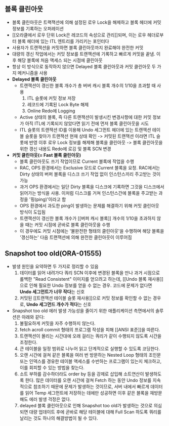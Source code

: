 ## 블록 클린아웃
- 블록 클린아웃은 트랙잭션에 의해 설정된 로우 Lock을 해제하고 블록 헤더에 커밋 정보를 기록하는 오퍼레이션
- [[오라클에서 로우 단위 Lock은 레코드의 속성으로 관리]]되며, 이는 로우 헤더로부터 블록 헤더에 있는 ITL 엔트리를 가리키는 포인터다
- 사용자가 트랜잭션을 커밋하면 블록 클린아웃까지 완료해야 완전한 커밋
- 대량의 갱신 작업에서는 커밋 정보를 트랜잭션에 기록하고 빠르게 커밋을 끝냄. 이후 해당 블록에 처음 액세스 되는 시점에 클린아웃
- 항상 이 방식으로 동작하지 않으면 Delayed 블록 클린아웃과 커밋 클린아웃 두 가지 메커니즘을 사용
- **Delayed 블록 클린아웃**
	- 트랜잭션이 갱신한 블록 개수가 총 버버 캐시 블록 개수의 1/10을 초과할 때 사용
		1. ITL 슬롯에 커밋 정보 저장
		2. 레코드에 기록된 Lock Byte 해제
		3. Online Redo에 Logging
	- Active 상태의 블록, 즉 다른 트랜잭션이 발생시킨 변경사항에 대한 커밋 정보가 아직 ITL에 기록되지 않았다면 읽기 전에 먼저 블록 클린아웃을 시도
	- ITL 슬롯의 트랜잭션 ID를 이용해 Undo 세그먼트 헤더에 있는 트랜잭션 테이블 슬롯을 찾아가 트랜잭션 현재 상태 확인 -> 커밋된 트랜잭션 이라면 ITL 슬롯에 반영 이후 로우 Lock 정보를 해제해 블록을 클린아웃 -> 블록 클린아웃을 위한 갱신 내용도 Redo에 로깅 및 블록 SCN 변경
- **커밋 클린아웃(= Fast 블록 클린아웃)**
	- 블록 클린아웃도 쓰기 작업이므로 Current 블록에 작업을 수행
	- RAC, OPS 환경에서는 Exclusive 모드로 Current 블록을 요청. RAC에서는 Dirty 상태의 버퍼 블록을 디스크 쓰기 작업 없이 인스턴스끼리 주고받는 것이 가능
	- 과거 OPS 환경에서는 일단 Dirty 블록을 디스크에 기록하면 그것을 디스크에서 읽어가는 방식을 사용. 이처럼 디스크를 거쳐 인스턴스간에 블록을 주고받는 과정을 '핑(ping)'이라고 함
	- OPS 환경에서 과도한 ping이 발생하는 문제를 해결하기 위해 커밋 클린아웃 방식이 도입됨
	- 트랜잭션이 갱신한 블록 개수가 [[버퍼 캐시 블록]] 개수의 1/10을 초과하지 않을 때는 커밋 시점에 곧바로 블록 클린아웃을 수행
	- 이 경우에도 커밋 시점에는 '불완전한 형태의 클린아웃'을 수행하며 해당 블록을 '갱신하는' 다음 트랜잭션에 의해 완전한 클린아웃이 이루어짐

## Snapshot too old(ORA-01555)
- 발생 원인을 요약하면 두 가지로 정리할 수 있음
	1. 데이터를 읽어 내려가다 쿼리 SCN 이후에 변경된 블록을 만나 과거 시점으로 롤백한 "Read Consistent" 이미지를 얻으려고 하는데, [[Undo 블록 재사용]]으로 인해 필요한 Undo 정보를 얻을 수 없는 경우. 코드에 문제가 없다면 **Undo 세그먼트가 너무 작다**는 신호
	2. 커밋된 [[트랜잭션 테이블 슬롯 재사용]]으로 커밋 정보를 확인할 수 없는 경우로, **Undo 세그먼드 개수가 적다**는 신호
- Snapshot too old 에러 발생 가능성을 줄이기 위한 애플리케이션 측면에서의 솔루션은 아래와 같다:
	1. 불필요하게 커밋을 자주 수행하지 않는다.
	2. fetch acroll commit 형태의 프로그램 작성을 피해 [[ANSI 표준]]을 따른다.
	3. 트랜잭션이 몰리는 시간대에 오래 걸리는 쿼리가 같이 수행되지 않도록 시간을 조정한다.
	4. 큰 테이블을 일정 범위로 나누어 읽고 단계적으로 실행할 수 있도록 코딩한다.
	5. 오랜 시간에 걸쳐 같은 블록을 여러 번 방문하는 Nested Loop 형태의 조인문 또는 인덱스를 경유한 테이블 액세스를 수반하는 프로그램이 있는지 체크하고, 이를 회피할 수 있는 방법을 찾는다.
	6. 소트 부하를 감수하더라도 order by 등을 강제로 삽입해 소트연산이 발생하도록 한다. 많은 데이터를 오랜 시간에 걸쳐 Fetch 하는 동안 Undo 정보를 지속적으로 참조하기 때문에 문제가 발생하는 것이므로, 서버 내에서 빠르게 데이터를 읽어 Temp 세그먼트에 저장하는 데에만 성공하면 이후 같은 블록을 재방문해도 에러 발생 걱정은 없다.
	7.  delayed 블록 클린아웃으로 인해 Snapshot too old가 발생하는 것으로 의심되면 대량 업데이트 후에 곧바로 해당 테이블에 대해 Full Scan 하도록 쿼리를 날리는 것도 하나의 해결방법이 될 수 있다.